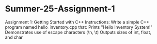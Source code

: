 # Summer-25-Assignment-1
Assignment 1: Getting Started with C++
Instructions: Write a simple C++ program named hello_inventory.cpp that: 
Prints "Hello Inventory System!" 
Demonstrates use of escape characters (\n, \t) 
Outputs sizes of int, float, and char
